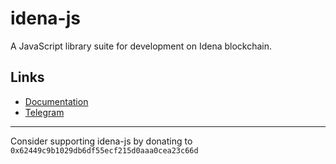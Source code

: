 # idena-js

A JavaScript library suite for development on Idena blockchain.

## Links

- [Documentation](https://www.idena.dev/idena-js)
- [Telegram](https://t.me/idenadev)

---

Consider supporting idena-js by donating to `0x62449c9b1029db6df55ecf215d0aaa0cea23c66d`
